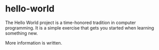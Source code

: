 # hello-world
The Hello World project is a time-honored tradition in computer programming. It is a simple exercise that gets you started when learning something new.

More information is written.
